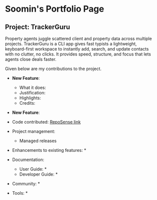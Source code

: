 # Soomin's Portfolio Page


## Project: TrackerGuru

Property agents juggle scattered client and property data across multiple projects.
TrackerGuru is a CLI app gives fast typists a lightweight, keyboard-first workspace to instantly
add, search, and update contacts with no clutter, no clicks.
It provides speed, structure, and focus that lets agents close deals faster.

Given below are my contributions to the project.

* **New Feature**:
    * What it does:
    * Justification:
    * Highlights:
    * Credits:

* **New Feature**:

* Code contributed: [RepoSense link]()

* Project management:
    * Managed releases

* Enhancements to existing features:
    *

* Documentation:
    * User Guide:
        *
    * Developer Guide:
        *

* Community:
    *

* Tools:
    *